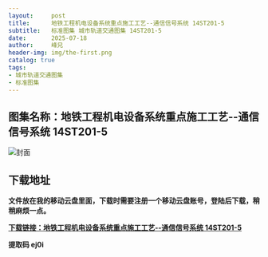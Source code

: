 ```yaml
---
layout:     post
title:      地铁工程机电设备系统重点施工工艺--通信信号系统 14ST201-5
subtitle:   标准图集 城市轨道交通图集 14ST201-5
date:       2025-07-18
author:     峰兄
header-img: img/the-first.png
catalog: true
tags:
- 城市轨道交通图集
- 标准图集
---
```

## 图集名称：地铁工程机电设备系统重点施工工艺--通信信号系统 14ST201-5
![封面](https://pic1.imgdb.cn/item/687da6d458cb8da5c8c8dffb.jpg)


## 下载地址 
**文件放在我的移动云盘里面，下载时需要注册一个移动云盘账号，登陆后下载，稍稍麻烦一点。**  
  
[**下载链接：地铁工程机电设备系统重点施工工艺--通信信号系统 14ST201-5**](https://caiyun.139.com/w/i/2oxwC1Wm1nFs8)


**提取码 ej0i**

